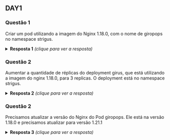 ## DAY1

### Questão 1
Criar um pod utilizando a imagem do Nginx 1.18.0, com o nome de giropops no namespace strigus.
<details> 
  <summary><b>Resposta 1</b> <em>(clique para ver a resposta)</em></summary>

Nesse caso, temos duas formas.
A primeira, utilizando somente a linha de comando:

```bash
kubectl run giropops --image nginx:1.18.0 --port 80 --namespace strigus
```

A segunda, e a mais recomendada. Eu acho ela mais recomendada pelo fato de você
poder analisar com mais tranquilidade o que você está criando. Mas é a minha
opinião apenas. :)

```bash
kubectl run giropops --image nginx:1.18.0 --port 80 --namespace strigus
--dry-run=client -o yaml > pod.yaml

kubectl create -f pod.yaml
```
</details>

### Questão 2
Aumentar a quantidade de réplicas do deployment girus, que está utilizando a imagem do nginx 1.18.0, para 3 replicas. O deployment está no namespace strigus.

<details>
  <summary><b>Resposta 2</b> <em>(clique para ver a resposta)</em></summary>

```bash
kubectl scale deployment -n strigus girus --replicas 3
```

```bash
kubectl edit deployment -n strigus girus # lá dentro, alteramos a qtde de
replicas e saimos.
```

```bash
kubectl create deployment girus --image nginx:1.18.0 --port 80 --namespace strigus --replicas 3  --dry-run=client -o yaml > deployment2.yaml

kubectl apply -f deployment2.yaml
```
</details>

### Questão 2
Precisamos atualizar a versão do Nginx do Pod giropops. Ele está na versão 1.18.0 e precisamos atualizar para versão 1.21.1
<details>
  <summary><b>Resposta 3</b> <em>(clique para ver a resposta)</em></summary>

```bash
kubectl edit pod -n strigus giropops # lá mudamos a versão do Nginx
```

```bash
kubectl set image pod giropops -n strigus web=nginx:1.21.0
```

```bash
kubectl get pods -n strigus giropops -o yaml > pod4.yaml
# Lembre-se de remover tudo o que não é necessario.

kubectl apply -f pod4.yaml
```
</details>
